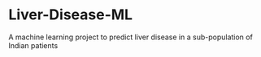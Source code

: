 # Liver-Disease-ML
A machine learning project to predict liver disease in a sub-population of Indian patients
